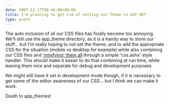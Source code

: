 ```yaml
---
date: 2007-12-17T00:46:00+00:00
title: I'm planning to get rid of setting our Theme in ASP.NET
type: posts
---
```

The auto inclusion of all our CSS files has finally become too annoying. We'll still use the app_theme directory, as it is a handy way to store our stuff... but I'm really hoping to not set the theme, and to add the appropriate CSS for the situation (mobile vs desktop for example) while also combining our CSS files and ['minifying' them all](https://csstidy.sourceforge.net/) through a simple 'css.ashx' style handler. This should make it easier to do that combining at run time, while leaving them nice and separate for debug and development purposes.



We might still have it set in development mode though, if it is necessary to get some of the editor awareness of our CSS... but I think we can make it work.



Death to app_themes!

